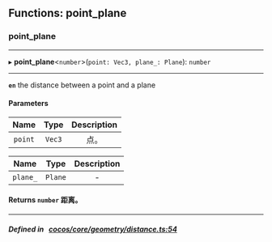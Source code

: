 ## Functions: point_plane

### point_plane


___
▸ **point_plane**<`number`\>(`point: Vec3, plane_: Plane`): `number`
___



**`en`** 
the distance between a point and a plane



#### Parameters

| Name | Type | Description |
| :------: | :------: | :------: |
| `point` | `Vec3` | 点。  |

| Name | Type | Description |
| :------: | :------: | :------: |
| `plane_` | `Plane` | - |


#### Returns `number` 距离。

___


##### Defined in &nbsp;   [cocos/core/geometry/distance.ts:54](https://github.com/cocos-creator/engine/blob/c7bf6b8a9/cocos/core/geometry/distance.ts#L54)&nbsp;
